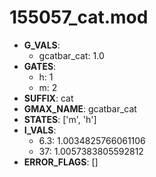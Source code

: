 # 155057_cat.mod

- **G_VALS**:
  - gcatbar_cat: 1.0
- **GATES**:
  - h: 1
  - m: 2
- **SUFFIX**: cat
- **GMAX_NAME**: gcatbar_cat
- **STATES**: ['m', 'h']
- **I_VALS**:
  - 6.3: 1.0034825766061106
  - 37: 1.0057383805592812
- **ERROR_FLAGS**: []
